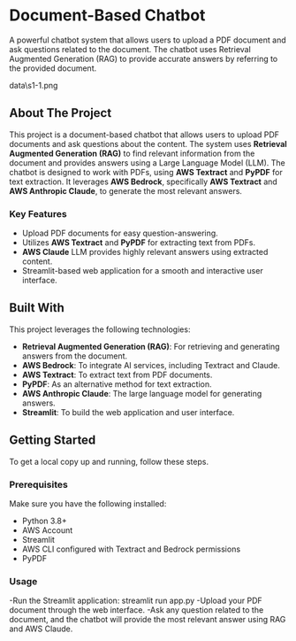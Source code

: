 # Document-Based Chatbot

A powerful chatbot system that allows users to upload a PDF document and ask questions related to the document. The chatbot uses Retrieval Augmented Generation (RAG) to provide accurate answers by referring to the provided document.

data\s1-1.png


## About The Project

This project is a document-based chatbot that allows users to upload PDF documents and ask questions about the content. The system uses **Retrieval Augmented Generation (RAG)** to find relevant information from the document and provides answers using a Large Language Model (LLM). The chatbot is designed to work with PDFs, using **AWS Textract** and **PyPDF** for text extraction. It leverages **AWS Bedrock**, specifically **AWS Textract** and **AWS Anthropic Claude**, to generate the most relevant answers.

### Key Features
- Upload PDF documents for easy question-answering.
- Utilizes **AWS Textract** and **PyPDF** for extracting text from PDFs.
- **AWS Claude** LLM provides highly relevant answers using extracted content.
- Streamlit-based web application for a smooth and interactive user interface.

## Built With

This project leverages the following technologies:
- **Retrieval Augmented Generation (RAG)**: For retrieving and generating answers from the document.
- **AWS Bedrock**: To integrate AI services, including Textract and Claude.
- **AWS Textract**: To extract text from PDF documents.
- **PyPDF**: As an alternative method for text extraction.
- **AWS Anthropic Claude**: The large language model for generating answers.
- **Streamlit**: To build the web application and user interface.

## Getting Started

To get a local copy up and running, follow these steps.

### Prerequisites

Make sure you have the following installed:
- Python 3.8+
- AWS Account
- Streamlit
- AWS CLI configured with Textract and Bedrock permissions
- PyPDF

### Usage
-Run the Streamlit application:
    streamlit run app.py
-Upload your PDF document through the web interface.
-Ask any question related to the document, and the chatbot will provide the most relevant answer using RAG and AWS Claude.